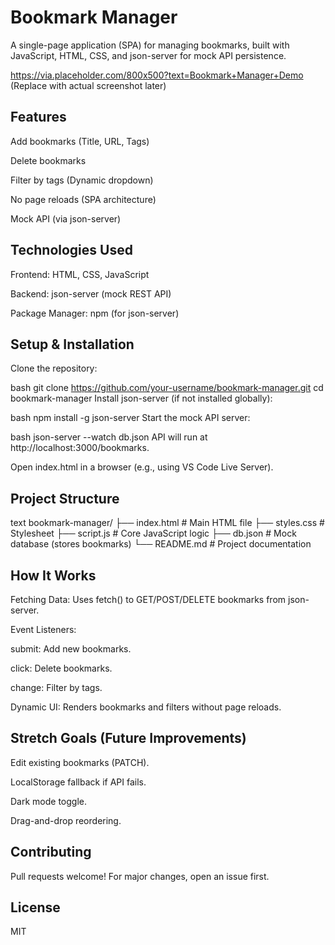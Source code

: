 # Bookmark Manager
A single-page application (SPA) for managing bookmarks, built with JavaScript, HTML, CSS, and json-server for mock API persistence.

https://via.placeholder.com/800x500?text=Bookmark+Manager+Demo (Replace with actual screenshot later)

## Features
Add bookmarks (Title, URL, Tags)

Delete bookmarks

Filter by tags (Dynamic dropdown)

No page reloads (SPA architecture)

Mock API (via json-server)

## Technologies Used
Frontend: HTML, CSS, JavaScript 

Backend: json-server (mock REST API)

Package Manager: npm (for json-server)

## Setup & Installation
Clone the repository:

bash
git clone https://github.com/your-username/bookmark-manager.git
cd bookmark-manager
Install json-server (if not installed globally):

bash
npm install -g json-server
Start the mock API server:

bash
json-server --watch db.json
API will run at http://localhost:3000/bookmarks.

Open index.html in a browser (e.g., using VS Code Live Server).

## Project Structure
text
bookmark-manager/
├── index.html          # Main HTML file
├── styles.css          # Stylesheet
├── script.js           # Core JavaScript logic
├── db.json             # Mock database (stores bookmarks)
└── README.md           # Project documentation
## How It Works
Fetching Data: Uses fetch() to GET/POST/DELETE bookmarks from json-server.

Event Listeners:

submit: Add new bookmarks.

click: Delete bookmarks.

change: Filter by tags.

Dynamic UI: Renders bookmarks and filters without page reloads.

## Stretch Goals (Future Improvements)
Edit existing bookmarks (PATCH).

LocalStorage fallback if API fails.

Dark mode toggle.

Drag-and-drop reordering.

## Contributing
Pull requests welcome! For major changes, open an issue first.

## License
MIT